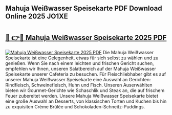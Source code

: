 ## Mahuja Weißwasser Speisekarte PDF Download Online 2025 JO1XE

# <h2><a href="http://gc97eoo.nevu.top/?p=Mahuja+Wei%c3%9fwasser+Speisekarte">🔗 👉🔴 Mahuja Weißwasser Speisekarte 2025 PDF</a></h2>

[![Mahuja Weißwasser Speisekarte 2025 PDF](https://i.imgur.com/dBaPXMq.png)](http://gc97eoo.nevu.top/?p=Mahuja+Wei%c3%9fwasser+Speisekarte)
Die Mahuja Weißwasser Speisekarte ist eine Gelegenheit, etwas für sich selbst zu wählen und zu genießen. Wenn Sie nach einem leichten und frischen Gericht suchen, empfehlen wir Ihnen, unseren Salatbereich auf der Mahuja Weißwasser Speisekarte unserer Cafeteria zu besuchen. Für Fleischliebhaber gibt es auf unserer Mahuja Weißwasser Speisekarte eine Auswahl an Gerichten: Rindfleisch, Schweinefleisch, Huhn und Fisch. Unseren Auserwählten bieten wir Gourmet-Gerichte wie Schaschlik und Steak an, die auf frischem Feuer zubereitet werden. Unsere Mahuja Weißwasser Speisekarte bietet eine große Auswahl an Desserts, von klassischen Torten und Kuchen bis hin zu exquisiten Crème Brûlée und Schokoladen-Schneitz-Puddings.
